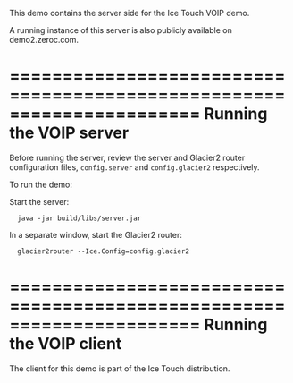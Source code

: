 This demo contains the server side for the Ice Touch VOIP demo.

A running instance of this server is also publicly available on
demo2.zeroc.com.

======================================================================
Running the VOIP server
======================================================================

Before running the server, review the server and Glacier2 router
configuration files, `config.server` and `config.glacier2` respectively.

To run the demo:

Start the server:

      java -jar build/libs/server.jar

In a separate window, start the Glacier2 router:

      glacier2router --Ice.Config=config.glacier2

======================================================================
Running the VOIP client
======================================================================

The client for this demo is part of the Ice Touch distribution.
